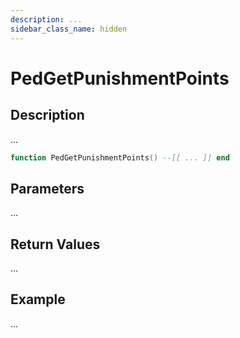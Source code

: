 ```yaml
---
description: ...
sidebar_class_name: hidden
---
```


# PedGetPunishmentPoints

## Description

...

```lua
function PedGetPunishmentPoints() --[[ ... ]] end
```

## Parameters

...

## Return Values

...

## Example

...

